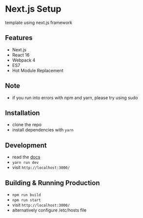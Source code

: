 # Next.js Setup 

template using next.js framework 

## Features

* Next.js
* React 16
* Webpack 4
* ES7
* Hot Module Replacement

## Note
* if you run into errors with npm and yarn, please try using sudo 

## Installation

* clone the repo
* install dependencies with `yarn`

## Development

* read the [docs](https://github.com/zeit/next.js)
* `yarn run dev`
* visit `http://localhost:3000/`

## Building & Running Production

* `npm run build`
* `npm run start`
* visit `http://localhost:3000/`
* alternatively configure /etc/hosts file
